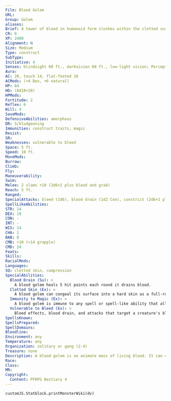 ```yaml
---
File: Blood Golem
URL: 
Group: Golem
aliases: 
Brief: A tower of blood in humanoid form sloshes within the clotted surface that holds it in a stable form.
CR: 6
XP: 2400
Alignment: N
Size: Medium
Type: construct
SubType: 
Initiative: 4
Senses: blindsight 60 ft., darkvision 60 ft., low-light vision; Perception +2
Aura: 
AC: 20, touch 14, flat-footed 16
ACMods: (+4 Dex, +6 natural)
HP: 64
HD: (8d10+20)
HPMods: 
Fortitude: 2
Reflex: 6
Will: 4
SaveMods: 
DefensiveAbilities: amorphous
DR: 5/bludgeoning
Immunities: construct traits, magic
Resist: 
SR: 
Weaknesses: vulnerable to bleed
Space: 5 ft.
Speed: 10 ft.
MoveMods: 
Burrow: 
Climb: 
Fly: 
Maneuverability: 
Swim: 
Melee: 2 slams +10 (2d6+2 plus bleed and grab)
Reach: 5 ft.
Ranged: 
SpecialAttacks: bleed (1d6), blood drain (1d2 Con), constrict (2d6+2 plus bleed)
SpellLikeAbilities: 
STR: 14
DEX: 19
CON: -
INT: -
WIS: 14
CHA: 1
BAB: 8
CMB: +10 (+14 grapple)
CMD: 24
Feats: 
Skills: 
RacialMods: 
Languages: 
SQ: clotted skin, compression
SpecialAbilities:
  Blood Drain (Su): >
    A blood golem heals 5 hit points each round it drains blood.
  Clotted Skin (Ex): >
    A blood golem can congeal its surface into a hard skin as a full-round action, allowing it to assume a vaguely humanoid form. With its skin, it gains DR 5/bludgeoning, natural armor +6, and speed 30, but loses its amorphous and compression abilities. It can liquefy this skin as a full-round action, losing its DR and natural armor, changing its speed to 10 feet, and regaining the amorphous and compression abilities. The golem normally maintains its congealed skin, liquefying itself only when it has to pass through obstacles that would hinder its solid form.
  Immunity to Magic (Ex): >
    A blood golem is immune to any spell or spell-like ability that allows spell resistance. In addition, certain spells and effects function differently against the creature. • Cure spells affect it as if it were a living creature, but only cure the minimum amount of damage. • Spells and effects that specifically affect blood (such as boiling bloodAPG) affect it normally.
  Vulnerable to Bleed (Ex): >
    Bleed effects, blood drain, and attacks that target a creature's blood affect a blood golem normally. The golem can spend a full-round action to harden its clotted outer shell to end a bleed effect.
SpellsKnown: 
SpellsPrepared: 
SpellDomains: 
Bloodline: 
Environment: any
Temperature: any
Organization: solitary or gang (2-4)
Treasure: none
Description: A blood golem is an animate mass of living blood. It can creep about in liquid form like an ooze, or create a thick skin made up of coagulated blood that allows it to walk upright like a person.  Construction  A blood golem's body must be constructed from the fresh blood of approximately 20 Medium creatures and alchemical fluids worth at least 500 gp.  BLOOD GOLEM  CL 7th; Price 22,500 gp  Construction  Requirements Craft Construct, animate dead, bleed, cure critical wounds, geas/quest, creator must be caster level 12th; Skill Craft (alchemy) DC 17; Cost 11,500 gp
Race: 
Class: 
MR: 
Copyright:
  Content: PFRPG Bestiary 4
---
```

```dataviewjs
customJS.Statblock.printMonsterWiki(dv)
```
